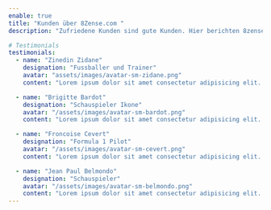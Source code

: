 ```yaml
---
enable: true
title: "Kunden über 8Zense.com "
description: "Zufriedene Kunden sind gute Kunden. Hier berichten 8zense.com Kunden über ihre Eindrücke und Erfahrungen welche sie mit 8zense.com erlebt haben-"

# Testimonials
testimonials:
  - name: "Zinedin Zidane"
    designation: "Fussballer und Trainer"
    avatar: "assets/images/avatar-sm-zidane.png"
    content: "Lorem ipsum dolor sit amet consectetur adipisicing elit. Qui iusto illo molestias, assumenda expedita commodi inventore non itaque molestiae voluptatum dolore, facilis sapiente, repellat veniam."

  - name: "Brigitte Bardot"
    designation: "Schauspieler Ikone"
    avatar: "/assets/images/avatar-sm-bardot.png"
    content: "Lorem ipsum dolor sit amet consectetur adipisicing elit. Qui iusto illo molestias, assumenda expedita commodi inventore non itaque molestiae voluptatum dolore, facilis sapiente, repellat veniam."

  - name: "Froncoise Cevert"
    designation: "Formula 1 Pilot"
    avatar: "/assets/images/avatar-sm-cevert.png"
    content: "Lorem ipsum dolor sit amet consectetur adipisicing elit. Qui iusto illo molestias, assumenda expedita commodi inventore non itaque molestiae voluptatum dolore, facilis sapiente, repellat veniam."

  - name: "Jean Paul Belmondo"
    designation: "Schauspieler"
    avatar: "/assets/images/avatar-sm-belmondo.png"
    content: "Lorem ipsum dolor sit amet consectetur adipisicing elit. Qui iusto illo molestias, assumenda expedita commodi inventore non itaque molestiae voluptatum dolore, facilis sapiente, repellat veniam."
---
```


